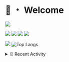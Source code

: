 # 👋 ・ Welcome
![](https://komarev.com/ghpvc/?username=Lorenzo0111)

![](https://img.shields.io/badge/Java-ED8B00?style=for-the-badge&logo=java&logoColor=white)
![](https://img.shields.io/badge/JavaScript-323330?style=for-the-badge&logo=javascript&logoColor=F7DF1E)
![](https://img.shields.io/badge/Node.js-339933?style=for-the-badge&logo=nodedotjs&logoColor=white)
![](https://img.shields.io/badge/React-20232A?style=for-the-badge&logo=react&logoColor=61DAFB)

[![](https://github-readme-stats.vercel.app/api?username=Lorenzo0111&show_icons=true&count_private=true)](https://github.com/Lorenzo0111)
![Top Langs](https://github-readme-stats.vercel.app/api/top-langs/?username=Lorenzo0111&layout=compact)

<details>
<summary>⏰ Recent Activity</summary>

<!--RECENT_ACTIVITY:start-->
1. ![prMerged] **Pull request merged:** [Lorenzo0111/NodeBin#35](https://github.com/Lorenzo0111/NodeBin/pull/35)
2. ![prMerged] **Pull request merged:** [Lorenzo0111/NodeBin#34](https://github.com/Lorenzo0111/NodeBin/pull/34)
3. ![prMerged] **Pull request merged:** [Lorenzo0111/MultiLang#42](https://github.com/Lorenzo0111/MultiLang/pull/42)
4. ![prMerged] **Pull request merged:** [Lorenzo0111/MultiLang#44](https://github.com/Lorenzo0111/MultiLang/pull/44)
5. ![comment] **Commented:** [Lorenzo0111/MultiLang#44](https://github.com/Lorenzo0111/MultiLang/pull/44#issuecomment-971733435)
6. ![prMerged] **Pull request merged:** [Lorenzo0111/MultiLang#43](https://github.com/Lorenzo0111/MultiLang/pull/43)
7. ![comment] **Commented:** [Lorenzo0111/MultiLang#42](https://github.com/Lorenzo0111/MultiLang/pull/42#issuecomment-971733224)
8. ![prMerged] **Pull request merged:** [Lorenzo0111/NodeBin#33](https://github.com/Lorenzo0111/NodeBin/pull/33)
9. ![prMerged] **Pull request merged:** [Lorenzo0111/MultiLang#41](https://github.com/Lorenzo0111/MultiLang/pull/41)
10. ![prMerged] **Pull request merged:** [Lorenzo0111/ElectionsPlus#57](https://github.com/Lorenzo0111/ElectionsPlus/pull/57)
<!--RECENT_ACTIVITY:end-->


<!--RECENT_ACTIVITY:last_update-->
Last Updated: Friday, November 19th, 2021, 12:38:18 AM
<!--RECENT_ACTIVITY:last_update_end-->
</details>

[issueOpened]: https://cdn.jsdelivr.net/gh/Readme-Workflows/Readme-Icons@main/icons/octicons/IssueOpenedOld.svg
[issueClosed]: https://cdn.jsdelivr.net/gh/Readme-Workflows/Readme-Icons@main/icons/octicons/IssueClosedOld.svg

[prOpened]: https://cdn.jsdelivr.net/gh/Readme-Workflows/Readme-Icons@main/icons/octicons/PullRequestOpened.svg
[prClosed]: https://cdn.jsdelivr.net/gh/Readme-Workflows/Readme-Icons@main/icons/octicons/PullRequestClosed.svg
[prMerged]: https://cdn.jsdelivr.net/gh/Readme-Workflows/Readme-Icons@main/icons/octicons/PullRequestMerged.svg

[comment]: https://cdn.jsdelivr.net/gh/Readme-Workflows/Readme-Icons@main/icons/octicons/Comment.svg

[changesRequested]: https://cdn.jsdelivr.net/gh/Readme-Workflows/Readme-Icons@main/icons/octicons/RequestedChanges.svg
[approved]: https://cdn.jsdelivr.net/gh/Readme-Workflows/Readme-Icons@main/icons/octicons/ApprovedChanges.svg

[repoCreated]: https://cdn.jsdelivr.net/gh/Readme-Workflows/Readme-Icons@main/icons/octicons/Repository.svg
[release]: https://cdn.jsdelivr.net/gh/Readme-Workflows/Readme-Icons@main/icons/octicons/Release.svg
[star]: https://cdn.jsdelivr.net/gh/Readme-Workflows/Readme-Icons@main/icons/octicons/StarredRepository.svg
[wiki]: https://cdn.jsdelivr.net/gh/Readme-Workflows/Readme-Icons@main/icons/octicons/Wiki.svg
[fork]: https://cdn.jsdelivr.net/gh/Readme-Workflows/Readme-Icons@main/icons/octicons/ForkedRepository.svg
[people]: https://cdn.jsdelivr.net/gh/Readme-Workflows/Readme-Icons@main/icons/octicons/People.svg
